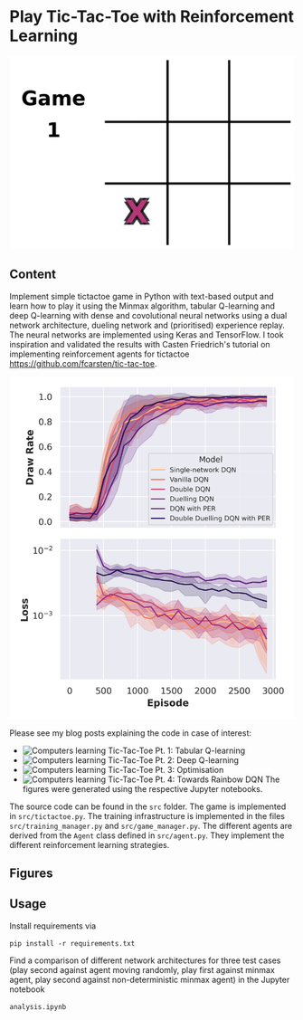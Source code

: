 # Play Tic-Tac-Toe with Reinforcement Learning

![gameplay-animation](figures/1_minimax_vs_minimax_game_play.gif)


## Content

Implement simple tictactoe game in Python with text-based output and learn how to play it using the Minmax algorithm, tabular Q-learning and deep Q-learning with dense and covolutional neural networks using a dual network architecture, dueling network and (prioritised) experience replay. The neural networks are implemented using Keras and TensorFlow. I took inspiration and validated the results with Casten Friedrich's tutorial on implementing reinforcement agents for tictactoe https://github.com/fcarsten/tic-tac-toe.

![final_agents](ensemble_runs/26_dqn_variant_comparison.png)


Please see my blog posts explaining the code in case of interest:
-  ![Computers learning Tic-Tac-Toe Pt. 1: Tabular Q-learning](https://kunkelalexander.github.io/blog/computers-learning-tic-tac-toe-tabular-q/)
-  ![Computers learning Tic-Tac-Toe Pt. 2: Deep Q-learning](https://kunkelalexander.github.io/blog/computers-learning-tic-tac-toe-deep-q/)
-  ![Computers learning Tic-Tac-Toe Pt. 3: Optimisation](https://kunkelalexander.github.io/blog/computers-learning-tic-tac-toe-optimisation/)
-  ![Computers learning Tic-Tac-Toe Pt. 4: Towards Rainbow DQN](https://kunkelalexander.github.io/blog/computers-learning-tic-tac-toe-advanced-deep-q/)
The figures were generated using the respective Jupyter notebooks.

The source code can be found in the ```src``` folder. The game is implemented in ```src/tictactoe.py```. The training infrastructure is implemented in the files ```src/training_manager.py``` and ```src/game_manager.py```. The different agents are derived from the ```Agent``` class defined in ```src/agent.py```. They implement the different reinforcement learning strategies.


## Figures


## Usage

Install requirements via

```
pip install -r requirements.txt
```

Find a comparison of different network architectures for three test cases (play second against agent moving randomly, play first against minmax agent, play second against non-deterministic minmax agent) in the Jupyter notebook

```
analysis.ipynb
```
